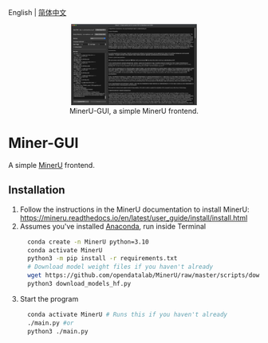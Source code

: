 English | [简体中文](./README.zh-CN.md)

<p align="center">
  <img style='height: auto; width: 50%; object-fit: contain' src="./MinerU-GUI.png">
  <br>MinerU-GUI, a simple MinerU frontend.
</p>


# Miner-GUI

A simple [MinerU](https://github.com/opendatalab/MinerU) frontend.

## Installation

1. Follow the instructions in the MinerU documentation to install MinerU: https://mineru.readthedocs.io/en/latest/user_guide/install/install.html
2. Assumes you've installed [Anaconda](https://docs.anaconda.com/anaconda/install/), run inside Terminal
   ```bash
     conda create -n MinerU python=3.10
     conda activate MinerU
     python3 -m pip install -r requirements.txt
     # Download model weight files if you haven't already
     wget https://github.com/opendatalab/MinerU/raw/master/scripts/download_models_hf.py -O download_models_hf.py
     python3 download_models_hf.py
   ```
4. Start the program
   ```bash
     conda activate MinerU # Runs this if you haven't already
     ./main.py #or
     python3 ./main.py
   ```
